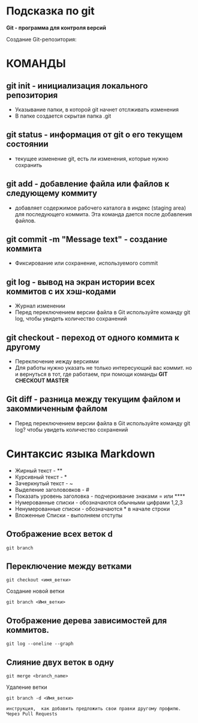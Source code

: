 # Подсказка по git
**Git - программа для контроля версий**

Создание Git-репозитория:

# КОМАНДЫ
## git init - инициализация локального репозитория
* Указывание папки, в которой git начнет отслживать изменения
* В папке создается скрытая папка .git

## git status - информация от git о его текущем состоянии
* текущее изменение git, есть ли изменения, которые нужно сохранить

## git add - добавление файла или файлов к следующему коммиту
* добавляет содержимое рабочего каталога в индекс (staging area) для последующего коммита. Эта команда дается после добавления
файлов.

## git commit -m "Message text" - создание коммита
* Фиксирование или сохранение, используемого commit

## git log - вывод на экран истории всех коммитов с их хэш-кодами
* Журнал изменении
* Перед переключением версии файла в Git используйте команду git log, чтобы увидеть количество сохранений

## git checkout - переход от одного коммита к другому 
* Переключение иежду версиями 
* Для работы нужно указать не только интересующий вас коммит. но и вернуться в тот, где работаем, при помощи команды **GIT CHECKOUT MASTER**

## Git diff - разница между текущим файлом и закоммиченным файлом 
* Перед переключением версии файла в Git используйте команду git log? чтобы увидеть количество сохранений


# Синтаксис языка Markdown
* Жирный текст - **
* Курсивный текст - *
* Зачеркнутый текст - ~
* Выделение заголововков - #
* Показать уровень заголовка - подчеркивание знаками = или ****
* Нумерованные списки - обозначаются обычными цифрами 1,2,3
* Ненумерованные списки - обозначаются * в начале строки 
* Вложенные Списки - выполняем отступы 


## Отображение всех веток d 
``````
git branch
``````

## Переключение между ветками
```
git checkout <имя_ветки>
```
Создание новой ветки 
```
git branch <Имя_ветки>
```

## Отображение дерева зависимостей для  коммитов.
``````
git log --oneline --graph 
``````
 
## Слияние двух веток в одну 
```
git merge <branch_name>
```
Удаление ветки 
```
git branch -d <Имя_ветки>

инструкция,  как добавить предложить свои правки другому профилю. Через Pull Requests

```